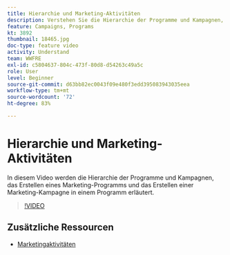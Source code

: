 ```yaml
---
title: Hierarchie und Marketing-Aktivitäten
description: Verstehen Sie die Hierarchie der Programme und Kampagnen, das Erstellen eines Marketing-Programms und das Erstellen einer Marketing-Kampagne in einem Programm.
feature: Campaigns, Programs
kt: 3892
thumbnail: 18465.jpg
doc-type: feature video
activity: Understand
team: WWFRE
exl-id: c5804637-804c-473f-80d8-d54263c49a5c
role: User
level: Beginner
source-git-commit: d63bb82ec0043f09e480f3edd395083943035eea
workflow-type: tm+mt
source-wordcount: '72'
ht-degree: 83%

---
```


# Hierarchie und Marketing-Aktivitäten

In diesem Video werden die Hierarchie der Programme und Kampagnen, das Erstellen eines Marketing-Programms und das Erstellen einer Marketing-Kampagne in einem Programm erläutert.

>[!VIDEO](https://video.tv.adobe.com/v/18465?quality=12)

## Zusätzliche Ressourcen

* [Marketingaktivitäten](https://experienceleague.adobe.com/docs/campaign-standard/using/getting-started/marketing-plans/marketing-activities.html?lang=en)
